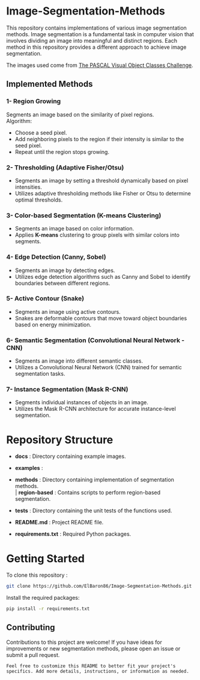 # Image-Segmentation-Methods

This repository contains implementations of various image segmentation methods. Image segmentation is a fundamental task in computer vision that involves dividing an image into meaningful and distinct regions. Each method in this repository provides a different approach to achieve image segmentation.

  
The images used come from [The PASCAL Visual Object Classes Challenge](http://host.robots.ox.ac.uk/pascal/VOC/voc2007/segexamples/index.html).

## Implemented Methods

### 1- Region Growing

Segments an image based on the similarity of pixel regions.  
Algorithm: 
- Choose a seed pixel. 
- Add neighboring pixels to the region if their intensity is similar to the seed pixel.
- Repeat until the region stops growing.

### 2- Thresholding (Adaptive Fisher/Otsu)  
- Segments an image by setting a threshold dynamically based on pixel intensities.
- Utilizes adaptive thresholding methods like Fisher or Otsu to determine optimal thresholds.

### 3- Color-based Segmentation (K-means Clustering)

- Segments an image based on color information.
- Applies **K-means** clustering to group pixels with similar colors into segments.

### 4- Edge Detection (Canny, Sobel)

- Segments an image by detecting edges.
- Utilizes edge detection algorithms such as Canny and Sobel to identify boundaries between different regions.

### 5- Active Contour (Snake)

- Segments an image using active contours.
- Snakes are deformable contours that move toward object boundaries based on energy minimization.

### 6- Semantic Segmentation (Convolutional Neural Network - CNN)
- Segments an image into different semantic classes.
- Utilizes a Convolutional Neural Network (CNN) trained for semantic segmentation tasks.

### 7- Instance Segmentation (Mask R-CNN)

- Segments individual instances of objects in an image.
- Utilizes the Mask R-CNN architecture for accurate instance-level segmentation.

# Repository Structure

- __docs__ : Directory containing example images. 
- __examples__ :  
- __methods__ : Directory containing implementation of segmentation methods.  
  | __region-based__ : Contains scripts to perform region-based segmentation.

- __tests__ : Directory containing the unit tests of the functions used.
- __README.md__ :  Project README file.
- __requirements.txt__ : Required Python packages.

# Getting Started

To clone this repository :  
```bash
git clone https://github.com/ElBaron86/Image-Segmentation-Methods.git
```

Install the required packages:
```bash
pip install -r requirements.txt
```

## Contributing

Contributions to this project are welcome! If you have ideas for improvements or new segmentation methods, please open an issue or submit a pull request.  

  

  


  



`Feel free to customize this README to better fit your project's specifics. Add more details, instructions, or information as needed.`